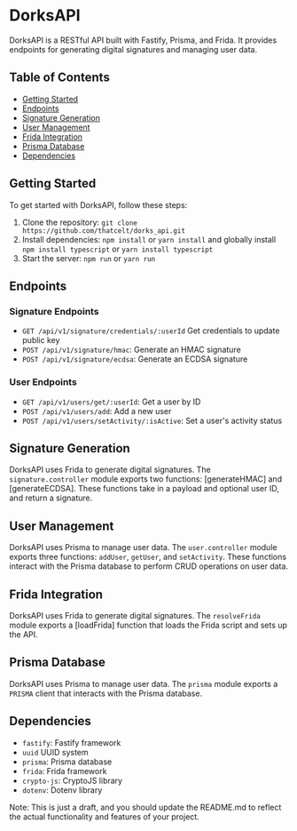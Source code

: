 # DorksAPI

DorksAPI is a RESTful API built with Fastify, Prisma, and Frida. It provides endpoints for generating digital signatures and managing user data.

## Table of Contents

* [Getting Started](#getting-started)
* [Endpoints](#endpoints)
* [Signature Generation](#signature-generation)
* [User Management](#user-management)
* [Frida Integration](#frida-integration)
* [Prisma Database](#prisma-database)
* [Dependencies](#dependencies)

## Getting Started

To get started with DorksAPI, follow these steps:

1. Clone the repository: `git clone https://github.com/thatcelt/dorks_api.git`
2. Install dependencies: `npm install` or `yarn install` and globally install `npm install typescript` or `yarn install typescript`
3. Start the server: `npm run` or `yarn run`

## Endpoints

### Signature Endpoints

* `GET /api/v1/signature/credentials/:userId` Get credentials to update public key
* `POST /api/v1/signature/hmac`: Generate an HMAC signature
* `POST /api/v1/signature/ecdsa`: Generate an ECDSA signature

### User Endpoints

* `GET /api/v1/users/get/:userId`: Get a user by ID
* `POST /api/v1/users/add`: Add a new user
* `POST /api/v1/users/setActivity/:isActive`: Set a user's activity status

## Signature Generation

DorksAPI uses Frida to generate digital signatures. The `signature.controller` module exports two functions: [generateHMAC] and [generateECDSA]. These functions take in a payload and optional user ID, and return a signature.

## User Management

DorksAPI uses Prisma to manage user data. The `user.controller` module exports three functions: `addUser`, `getUser`, and `setActivity`. These functions interact with the Prisma database to perform CRUD operations on user data.

## Frida Integration

DorksAPI uses Frida to generate digital signatures. The `resolveFrida` module exports a [loadFrida] function that loads the Frida script and sets up the API.

## Prisma Database

DorksAPI uses Prisma to manage user data. The `prisma` module exports a `PRISMA` client that interacts with the Prisma database.

## Dependencies

* `fastify`: Fastify framework
* `uuid` UUID system
* `prisma`: Prisma database
* `frida`: Frida framework
* `crypto-js`: CryptoJS library
* `dotenv`: Dotenv library

Note: This is just a draft, and you should update the README.md to reflect the actual functionality and features of your project.